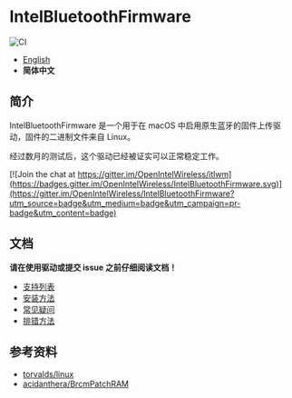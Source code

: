 # IntelBluetoothFirmware

![CI](https://github.com/OpenIntelWireless/IntelBluetoothFirmware/workflows/CI/badge.svg)

- [English](/README.md)
- **简体中文**

## 简介

IntelBluetoothFirmware 是一个用于在 macOS 中启用原生蓝牙的固件上传驱动，固件的二进制文件来自 Linux。

经过数月的测试后，这个驱动已经被证实可以正常稳定工作。

[![Join the chat at https://gitter.im/OpenIntelWireless/itlwm](https://badges.gitter.im/OpenIntelWireless/IntelBluetoothFirmware.svg)](https://gitter.im/OpenIntelWireless/IntelBluetoothFirmware?utm_source=badge&utm_medium=badge&utm_campaign=pr-badge&utm_content=badge)

## 文档

**请在使用驱动或提交 issue 之前仔细阅读文档！**

- [支持列表](https://openintelwireless.github.io/IntelBluetoothFirmware/Compat.html)
- [安装方法](https://openintelwireless.github.io/IntelBluetoothFirmware/Installation.html)
- [常见疑问](https://openintelwireless.github.io/IntelBluetoothFirmware/FAQ.html)
- [排错方法](https://openintelwireless.github.io/IntelBluetoothFirmware/Troubleshooting.html)

## 参考资料

- [torvalds/linux](https://github.com/torvalds/linux)
- [acidanthera/BrcmPatchRAM](https://github.com/acidanthera/BrcmPatchRAM)
